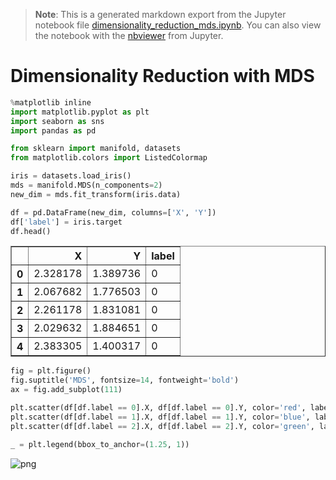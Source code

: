 >**Note**: This is a generated markdown export from the Jupyter notebook file [dimensionality_reduction_mds.ipynb](dimensionality_reduction_mds.ipynb).
>You can also view the notebook with the [nbviewer](https://nbviewer.jupyter.org/github/rueedlinger/machine-learning-snippets/blob/master/notebooks/unsupervised/dimensionality_reduction/mds/dimensionality_reduction_mds.ipynb) from Jupyter. 

# Dimensionality Reduction with MDS


```python
%matplotlib inline
import matplotlib.pyplot as plt
import seaborn as sns
import pandas as pd

from sklearn import manifold, datasets
from matplotlib.colors import ListedColormap


```


```python
iris = datasets.load_iris()
mds = manifold.MDS(n_components=2)
new_dim = mds.fit_transform(iris.data)
```


```python
df = pd.DataFrame(new_dim, columns=['X', 'Y'])
df['label'] = iris.target
df.head()
```




<div>
<table border="1" class="dataframe">
  <thead>
    <tr style="text-align: right;">
      <th></th>
      <th>X</th>
      <th>Y</th>
      <th>label</th>
    </tr>
  </thead>
  <tbody>
    <tr>
      <th>0</th>
      <td>2.328178</td>
      <td>1.389736</td>
      <td>0</td>
    </tr>
    <tr>
      <th>1</th>
      <td>2.067682</td>
      <td>1.776503</td>
      <td>0</td>
    </tr>
    <tr>
      <th>2</th>
      <td>2.261178</td>
      <td>1.831081</td>
      <td>0</td>
    </tr>
    <tr>
      <th>3</th>
      <td>2.029632</td>
      <td>1.884651</td>
      <td>0</td>
    </tr>
    <tr>
      <th>4</th>
      <td>2.383305</td>
      <td>1.400317</td>
      <td>0</td>
    </tr>
  </tbody>
</table>
</div>




```python
fig = plt.figure()
fig.suptitle('MDS', fontsize=14, fontweight='bold')
ax = fig.add_subplot(111)

plt.scatter(df[df.label == 0].X, df[df.label == 0].Y, color='red', label=iris.target_names[0])
plt.scatter(df[df.label == 1].X, df[df.label == 1].Y, color='blue', label=iris.target_names[1])
plt.scatter(df[df.label == 2].X, df[df.label == 2].Y, color='green', label=iris.target_names[2])

_ = plt.legend(bbox_to_anchor=(1.25, 1))
```


    
![png](dimensionality_reduction_mds_files/dimensionality_reduction_mds_4_0.png)
    
